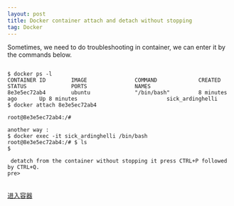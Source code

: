 ```yaml
---
layout: post
title: Docker container attach and detach without stopping 
tag: Docker
---
```


Sometimes, we need to do troubleshooting in container, we can enter it by the commands below.
<pre><code>
$ docker ps -l
CONTAINER ID        IMAGE               COMMAND             CREATED             STATUS              PORTS               NAMES
8e3e5ec72ab4        ubuntu              "/bin/bash"         8 minutes ago       Up 8 minutes                            sick_ardinghelli
$ docker attach 8e3e5ec72ab4

root@8e3e5ec72ab4:/# 

another way : 
$ docker exec -it sick_ardinghelli /bin/bash
root@8e3e5ec72ab4:/# $ ls
$ 

 detatch from the container without stopping it press CTRL+P followed by CTRL+Q.
pre></code>


<a href="http://dockerpool.com/static/books/docker_practice/container/enter.html">进入容器</a>
